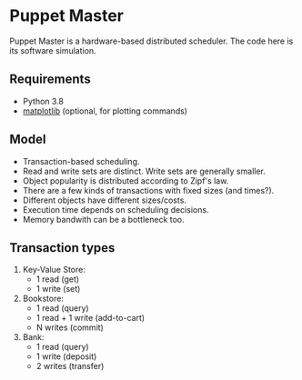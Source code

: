 # Puppet Master

Puppet Master is a hardware-based distributed scheduler. The code here is its
software simulation.

## Requirements
- Python 3.8
- [matplotlib](https://matplotlib.org/) (optional, for plotting commands)

## Model

- Transaction-based scheduling.
- Read and write sets are distinct. Write sets are generally smaller.
- Object popularity is distributed according to Zipf's law.
- There are a few kinds of transactions with fixed sizes (and times?).
- Different objects have different sizes/costs.
- Execution time depends on scheduling decisions.
- Memory bandwith can be a bottleneck too.

## Transaction types

1. Key-Value Store:
   - 1 read (get)
   - 1 write (set)
1. Bookstore:
   - 1 read (query)
   - 1 read + 1 write (add-to-cart)
   - N writes (commit)
1. Bank:
   - 1 read (query)
   - 1 write (deposit)
   - 2 writes (transfer)
